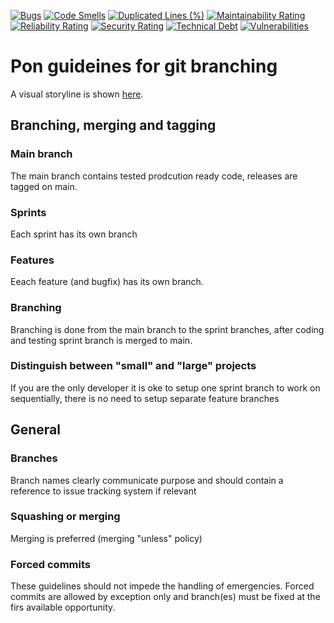 [![Bugs](https://sonarcloud.io/api/project_badges/measure?project=pondigitalsolutions_guidelines-git-branching&metric=bugs)](https://sonarcloud.io/summary/new_code?id=pondigitalsolutions_guidelines-git-branching)
[![Code Smells](https://sonarcloud.io/api/project_badges/measure?project=pondigitalsolutions_guidelines-git-branching&metric=code_smells)](https://sonarcloud.io/summary/new_code?id=pondigitalsolutions_guidelines-git-branching)
[![Duplicated Lines (%)](https://sonarcloud.io/api/project_badges/measure?project=pondigitalsolutions_guidelines-git-branching&metric=duplicated_lines_density)](https://sonarcloud.io/summary/new_code?id=pondigitalsolutions_guidelines-git-branching)
[![Maintainability Rating](https://sonarcloud.io/api/project_badges/measure?project=pondigitalsolutions_guidelines-git-branching&metric=sqale_rating)](https://sonarcloud.io/summary/new_code?id=pondigitalsolutions_guidelines-git-branching)
[![Reliability Rating](https://sonarcloud.io/api/project_badges/measure?project=pondigitalsolutions_guidelines-git-branching&metric=reliability_rating)](https://sonarcloud.io/summary/new_code?id=pondigitalsolutions_guidelines-git-branching)
[![Security Rating](https://sonarcloud.io/api/project_badges/measure?project=pondigitalsolutions_guidelines-git-branching&metric=security_rating)](https://sonarcloud.io/summary/new_code?id=pondigitalsolutions_guidelines-git-branching)
[![Technical Debt](https://sonarcloud.io/api/project_badges/measure?project=pondigitalsolutions_guidelines-git-branching&metric=sqale_index)](https://sonarcloud.io/summary/new_code?id=pondigitalsolutions_guidelines-git-branching)
[![Vulnerabilities](https://sonarcloud.io/api/project_badges/measure?project=pondigitalsolutions_guidelines-git-branching&metric=vulnerabilities)](https://sonarcloud.io/summary/new_code?id=pondigitalsolutions_guidelines-git-branching)

# Pon guideines for git branching

A visual storyline is shown [here](https://guidelines-git-branching.pages.dev/).

## Branching, merging and tagging

### Main branch

The main branch contains tested prodcution ready code, releases are tagged on main.

### Sprints

Each sprint has its own branch

### Features

Eeach feature (and bugfix) has its own branch.

### Branching

Branching is done from the main branch to the sprint branches, after coding and testing sprint branch
is merged to main.

### Distinguish between "small" and "large" projects

If you are the only developer it is oke to setup one sprint branch to work on sequentially, there is no need to
setup separate feature branches

## General

### Branches

Branch names clearly communicate purpose and should contain a reference to issue tracking system if relevant

### Squashing or merging

Merging is preferred (merging "unless" policy)

### Forced commits

These guidelines should not impede the handling of emergencies. Forced commits are allowed by exception only
and branch(es) must be fixed at the firs available opportunity.

